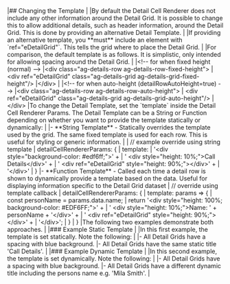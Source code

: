 
<framework-specific-section frameworks="javascript,angular,vue">
|## Changing the Template
|
|By default the Detail Cell Renderer does not include any other information around the Detail Grid. It is possible to change this to allow additional details, such as header information, around the Detail Grid. This is done by providing an alternative Detail Template.
|
|If providing an alternative template, you **must** include an element with `ref="eDetailGrid"`. This tells the grid where to place the Detail Grid.
|
|For comparison, the default template is as follows. It is simplistic, only intended for allowing spacing around the Detail Grid.
|
</framework-specific-section>

<framework-specific-section frameworks="javascript,angular,vue">
<snippet transform={false} language="html">
|&lt;!-- for when fixed height (normal) -->
|&lt;div class="ag-details-row ag-details-row-fixed-height">
|    &lt;div ref="eDetailGrid" class="ag-details-grid ag-details-grid-fixed-height"/>
|&lt;/div>
|
|&lt;!-- for when auto-height (detailRowAutoHeight=true) -->
|&lt;div class="ag-details-row ag-details-row-auto-height">
|    &lt;div ref="eDetailGrid" class="ag-details-grid ag-details-grid-auto-height"/>
|&lt;/div>
</snippet>
</framework-specific-section>

<framework-specific-section frameworks="javascript,angular,vue">
|To change the Detail Template, set the `template` inside the Detail Cell Renderer Params. The Detail Template can be a String or Function depending on whether you want to provide the template statically or dynamically:
|
|- **String Template** - Statically overrides the template used by the grid. The same fixed template is used for each row. This is useful for styling or generic information.
|
</framework-specific-section>

<framework-specific-section frameworks="javascript,angular,vue">
<snippet transform={false}>
|    // example override using string template
|    detailCellRendererParams: {
|        template:
|        '&lt;div style="background-color: #edf6ff;">' +
|            '  &lt;div style="height: 10%;">Call Details&lt;/div>' +
|            '  &lt;div ref="eDetailGrid" style="height: 90%;">&lt;/div>' +
|            '&lt;/div>'
|    }
</snippet>
</framework-specific-section>

<framework-specific-section frameworks="javascript,angular,vue">
|- **Function Template** - Called each time a detail row is shown to dynamically provide a template based on the data. Useful for displaying information specific to the Detail Grid dataset
</framework-specific-section>

<framework-specific-section frameworks="javascript,angular,vue">
<snippet transform={false}>
|    // override using template callback
|    detailCellRendererParams: {
|        template: params => {
|            const personName = params.data.name;
|            return '&lt;div style="height: 100%; background-color: #EDF6FF;">' +
|            '  &lt;div style="height: 10%;">Name: ' + personName + '&lt;/div>' +
|            '  &lt;div ref="eDetailGrid" style="height: 90%;">&lt;/div>' +
|            '&lt;/div>';
|        }
|    }
</snippet>
</framework-specific-section>

<framework-specific-section frameworks="javascript,angular,vue">
|The following two examples demonstrate both approaches.
|
|### Example Static Template
|
|In this first example, the template is set statically. Note the following:
|
|- All Detail Grids have a spacing with blue background.
|- All Detail Grids have the same static title 'Call Details'.
|
</framework-specific-section>

<framework-specific-section frameworks="javascript,angular,vue">
<grid-example title='Customising via String Template' name='string-template-customisation' type='generated' options='{ "enterprise": true, "exampleHeight": 550, "modules": ["clientside", "masterdetail", "menu", "columnpanel"] }'></grid-example>
</framework-specific-section>

<framework-specific-section frameworks="javascript,angular,vue">
|### Example Dynamic Template
|
|In this second example, the template is set dynamically. Note the following:
|
|- All Detail Grids have a spacing with blue background.
|- All Detail Grids have a different dynamic title including the persons name e.g. 'Mila Smith'.
|
</framework-specific-section>

<framework-specific-section frameworks="javascript,angular,vue">
<grid-example title='Customising via Template Callback' name='template-callback-customisation' type='generated' options='{ "enterprise": true, "exampleHeight": 550, "modules": ["clientside", "masterdetail", "menu", "columnpanel"] }'></grid-example>
</framework-specific-section>